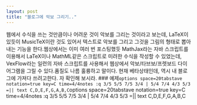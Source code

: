 ```yaml
---
layout: post
title: "블로그에 악보 그리기.."
---
```


웹에서 수식을 쓰는 것만큼이나 어려운 것이 악보를 그리는 것이라고 보는데, LaTeX이 있듯이 MusicTeX이란 것도 있어서 텍스트로 악보를 그리고 그것을 그림의 형태로 뽑아내는 기능을 한다.웹상에서는 이미 여러 번 포스팅했듯 MathJax라는 자바 스크립트를 이용해서 LaTeX이나 MathML같은 스크립트로 미려한 수식을 작성할 수 있었는데, VexFlow라는 일련의 자바 스크립트를 사용해서 웹상에서 악보/타브보/프렛보드 다이어그램을 그릴 수 있다.품질도 나름 훌륭하고 말이다. 현재 베타상태인데, 역시 내 블로그에 가져다 쓰려고한다. 자 확인해 보시라. ### 예제```options space=20tabstave notation=true key=C time=4/4notes :q 3/5 5/5 7/5 3/4 | 5/4 7/4 4/3 5/3 =|| text C,D,E,F,G,A,B,C```options space=20tabstave notation=true key=C time=4/4notes :q 3/5 5/5 7/5 3/4 | 5/4 7/4 4/3 5/3 =|| text C,D,E,F,G,A,B,C

